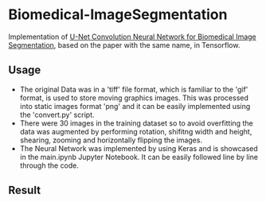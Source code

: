 # Biomedical-ImageSegmentation
Implementation of [U-Net Convolution Neural Network for Biomedical Image Segmentation](https://lmb.informatik.uni-freiburg.de/people/ronneber/u-net/), based on the paper with the same name, in Tensorflow.

## Usage
* The original Data was in a 'tiff' file format, which is familiar to the 'gif' format, is used to store moving graphics images. This was processed into static images format 'png' and it can be easily implemented using the 'convert.py' script.
* There were 30 images in the training dataset so to avoid overfitting the data was augmented by performing rotation, shifitng width and height, shearing, zooming and horizontally flipping the images.
* The Neural Network was implemented by using Keras and is showcased in the main.ipynb Jupyter Notebook. It can be easily followed line by line through the code.

## Result
